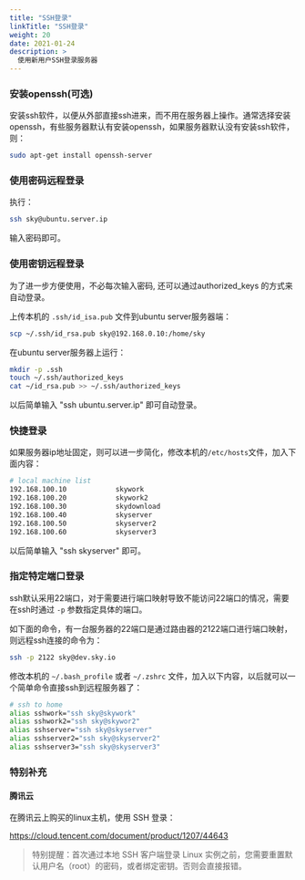 ```yaml
---
title: "SSH登录"
linkTitle: "SSH登录"
weight: 20
date: 2021-01-24
description: >
  使用新用户SSH登录服务器
---
```


### 安装openssh(可选)

安装ssh软件，以便从外部直接ssh进来，而不用在服务器上操作。通常选择安装openssh，有些服务器默认有安装openssh，如果服务器默认没有安装ssh软件，则：

```bash
sudo apt-get install openssh-server
```

### 使用密码远程登录

执行：

```bash
ssh sky@ubuntu.server.ip
```

输入密码即可。

### 使用密钥远程登录

为了进一步方便使用，不必每次输入密码, 还可以通过authorized_keys 的方式来自动登录。

上传本机的 `.ssh/id_isa.pub` 文件到ubuntu server服务器端：

```bash
scp ~/.ssh/id_rsa.pub sky@192.168.0.10:/home/sky 
```

在ubuntu server服务器上运行：

```bash
mkdir -p .ssh
touch ~/.ssh/authorized_keys
cat ~/id_rsa.pub >> ~/.ssh/authorized_keys
```

以后简单输入 "ssh ubuntu.server.ip" 即可自动登录。

### 快捷登录

如果服务器ip地址固定，则可以进一步简化，修改本机的`/etc/hosts`文件，加入下面内容：

```bash
# local machine list
192.168.100.10            skywork
192.168.100.20            skywork2
192.168.100.30            skydownload
192.168.100.40            skyserver
192.168.100.50            skyserver2
192.168.100.60            skyserver3
```

以后简单输入 "ssh skyserver" 即可。

### 指定特定端口登录

ssh默认采用22端口，对于需要进行端口映射导致不能访问22端口的情况，需要在ssh时通过 `-p` 参数指定具体的端口。

如下面的命令，有一台服务器的22端口是通过路由器的2122端口进行端口映射，则远程ssh连接的命令为：

```bash
ssh -p 2122 sky@dev.sky.io
```

修改本机的 `~/.bash_profile` 或者 `~/.zshrc` 文件，加入以下内容，以后就可以一个简单命令直接ssh到远程服务器了：

```bash
# ssh to home
alias sshwork="ssh sky@skywork"
alias sshwork2="ssh sky@skywor2"
alias sshserver="ssh sky@skyserver"
alias sshserver2="ssh sky@skyserver2"
alias sshserver3="ssh sky@skyserver3"
```

### 特别补充

#### 腾讯云

在腾讯云上购买的linux主机，使用 SSH 登录：

https://cloud.tencent.com/document/product/1207/44643

>  特别提醒：首次通过本地 SSH 客户端登录 Linux 实例之前，您需要重置默认用户名（root）的密码，或者绑定密钥。否则会直接报错。

